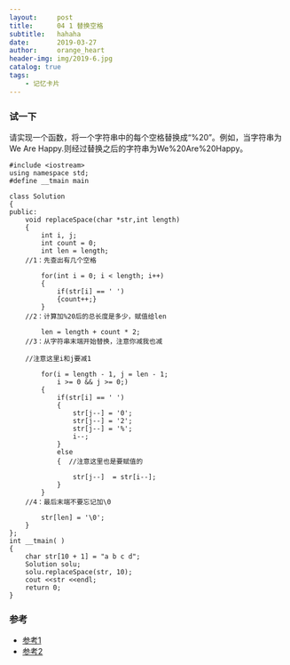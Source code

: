 ```yaml
---
layout:     post
title:      04 1 替换空格
subtitle:   hahaha
date:       2019-03-27
author:     orange_heart
header-img: img/2019-6.jpg
catalog: true
tags:
    - 记忆卡片
---
```


### 试一下

请实现一个函数，将一个字符串中的每个空格替换成“%20”。例如，当字符串为We Are Happy.则经过替换之后的字符串为We%20Are%20Happy。

```objc
#include <iostream>
using namespace std;
#define __tmain main

class Solution
{
public:
	void replaceSpace(char *str,int length)
    {
        int i, j;
        int count = 0;
        int len = length;  
	//1：先查出有几个空格
	
        for(int i = 0; i < length; i++)
        {
            if(str[i] == ' ')
            {count++;}
        }  
	//2：计算加%20后的总长度是多少，赋值给len
	
        len = length + count * 2;  
	//3：从字符串末端开始替换，注意你减我也减
	
	//注意这里i和j要减1
	
        for(i = length - 1, j = len - 1;
            i >= 0 && j >= 0;)
        {
            if(str[i] == ' ')
            {
                str[j--] = '0';
                str[j--] = '2';
                str[j--] = '%';
                i--;
            }
            else
            {  //注意这里也是要赋值的
	    
                str[j--]  = str[i--];
            }
        }  
	//4：最后末端不要忘记加\0
	
        str[len] = '\0';
	}
};
int __tmain( )
{
    char str[10 + 1] = "a b c d";
    Solution solu;
    solu.replaceSpace(str, 10);
    cout <<str <<endl;
    return 0;
}

```

### 参考

- [参考1](https://github.com/zhedahht/CodingInterviewChinese2)
- [参考2](https://github.com/gatieme/CodingInterviews)
